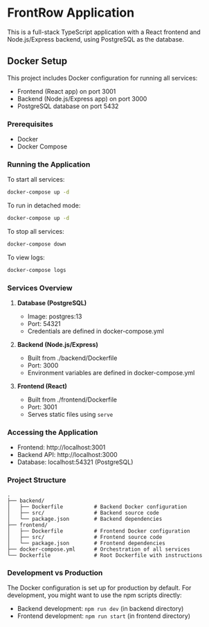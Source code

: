 # FrontRow Application

This is a full-stack TypeScript application with a React frontend and Node.js/Express backend, using PostgreSQL as the database.

## Docker Setup

This project includes Docker configuration for running all services:

- Frontend (React app) on port 3001
- Backend (Node.js/Express app) on port 3000
- PostgreSQL database on port 5432

### Prerequisites

- Docker
- Docker Compose

### Running the Application

To start all services:

```bash
docker-compose up -d
```

To run in detached mode:

```bash
docker-compose up -d
```

To stop all services:

```bash
docker-compose down
```

To view logs:

```bash
docker-compose logs
```

### Services Overview

1. **Database (PostgreSQL)**
   - Image: postgres:13
   - Port: 54321
   - Credentials are defined in docker-compose.yml

2. **Backend (Node.js/Express)**
   - Built from ./backend/Dockerfile
   - Port: 3000
   - Environment variables are defined in docker-compose.yml

3. **Frontend (React)**
   - Built from ./frontend/Dockerfile
   - Port: 3001
   - Serves static files using `serve`

### Accessing the Application

- Frontend: http://localhost:3001
- Backend API: http://localhost:3000
- Database: localhost:54321 (PostgreSQL)

### Project Structure

```
.
├── backend/
│   ├── Dockerfile          # Backend Docker configuration
│   ├── src/                # Backend source code
│   └── package.json        # Backend dependencies
├── frontend/
│   ├── Dockerfile          # Frontend Docker configuration
│   ├── src/                # Frontend source code
│   └── package.json        # Frontend dependencies
├── docker-compose.yml      # Orchestration of all services
└── Dockerfile              # Root Dockerfile with instructions
```

### Development vs Production

The Docker configuration is set up for production by default. For development, you might want to use the npm scripts directly:

- Backend development: `npm run dev` (in backend directory)
- Frontend development: `npm run start` (in frontend directory)